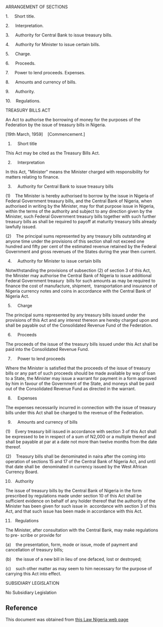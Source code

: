 # 

ARRANGEMENT OF SECTIONS

1.     Short title.

2.     Interpretation.

3.     Authority for Central Bank to issue treasury bills.

4.     Authority for Minister to issue certain bills.

5.     Charge.

6.     Proceeds.

7.     Power to lend proceeds. Expenses.

8.     Amounts and currency of bills.

9.     Authority.

10.    Regulations.

TREASURY BILLS ACT

An Act to authorise the borrowing of money for the purposes of the Federation by the issue of treasury bills in Nigeria.

[19th March, 1959]    [Commencement.]

1.     Short title

This Act may be cited as the Treasury Bills Act.

2.     Interpretation

In this Act, "Minister" means the Minister charged with responsibility for matters relating to finance.

3.     Authority for Central Bank to issue treasury bills

(1)    The Minister is hereby authorised to borrow by the issue in Nigeria of Federal Government treasury bills, and the Central Bank of Nigeria, when authorised in writing by the Minister, may for that purpose issue in Nigeria, within the terms of the authority and subject to any direction given by the Minister, such Federal Government treasury bills together with such further treasury bills as shall be required to payoff at maturity treasury bills already lawfully issued.

(2)    The principal sums represented by any treasury bills outstanding at anyone time under the provisions of this section shall not exceed one hundred and fifty per cent of the estimated revenue retained by the Federal Government and gross revenues of the States during the year then current.

4.     Authority for Minister to issue certain bills

Notwithstanding the provisions of subsection (2) of section 3 of this Act, the Minister may authorise the Central Bank of Nigeria to issue additional Federal Government treasury  bills for such amounts as may be required to finance the cost of manufacture, shipment,  transportation and insurance of Nigeria currency notes and coins in accordance with the Central Bank of Nigeria Act.

5.     Charge

The principal sums represented by any treasury bills issued under the provisions of this Act and any interest thereon are hereby charged upon and shall be payable out of the Consolidated Revenue Fund of the Federation.

6.     Proceeds

The proceeds of the issue of the treasury bills issued under this Act shall be paid into the Consolidated Revenue Fund.

7.     Power to lend proceeds

Where the Minister is satisfied that the proceeds of the issue of treasury bills or any part of such proceeds should be made available by way of loan to a State, the Minister may issue a warrant for payment in a form approved by him in favour of the Government of the State, and moneys shall be paid out of the Consolidated Revenue Fund as directed in the warrant.

8.     Expenses

The expenses necessarily incurred in connection with the issue of treasury bills under this Act shall be charged to the revenue of the Federation.

9.     Amounts and currency of bills

(1)    Every treasury bill issued in accordance with section 3 of this Act shall be expressed to be in respect of a sum of N2,000 or a multiple thereof and shall be payable at par at a date not more than twelve months from the date thereof.

(2)    Treasury bills shall be denominated in naira after the coming into operation of sections 15 and 17 of the Central Bank of Nigeria Act, and until that date shall be  denominated in currency issued by the West African Currency Board.

10.   Authority

The issue of treasury bills by the Central Bank of Nigeria in the form prescribed by regulations made under section 10 of this Act shall be sufficient evidence on behalf of any holder thereof that the authority of the Minister has been given for such issue in  accordance with section 3 of this Act, and that such issue has been made in accordance with this Act.

11.   Regulations

The Minister, after consultation with the Central Bank, may make regulations to pre- scribe or provide for

(a)    the presentation, form, mode or issue, mode of payment and cancellation of treasury bills;

(b)    the issue of a new bill in lieu of one defaced, lost or destroyed;

(c)    such other matter as may seem to him necessary for the purpose of carrying this Act into effect.

SUBSIDIARY LEGISLATION

No Subsidiary Legislation

## Reference

This document was obtained from [this Law Nigeria web page](http://www.lawnigeria.com/LFN/T/Treasury-Bills-Act.php)